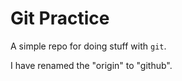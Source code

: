 # Git Practice

A simple repo for doing stuff with `git`.

I have renamed the "origin" to "github".
